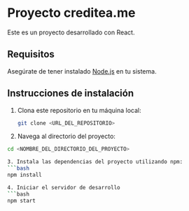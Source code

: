 # Proyecto creditea.me

Este es un proyecto desarrollado con React.

## Requisitos

Asegúrate de tener instalado [Node.js](https://nodejs.org/) en tu sistema.

## Instrucciones de instalación

1. Clona este repositorio en tu máquina local:

   ```bash
   git clone <URL_DEL_REPOSITORIO>
2. Navega al directorio del proyecto:

``` bash
cd <NOMBRE_DEL_DIRECTORIO_DEL_PROYECTO>

3. Instala las dependencias del proyecto utilizando npm:
```bash
npm install

4. Iniciar el servidor de desarrollo
```bash
npm start
